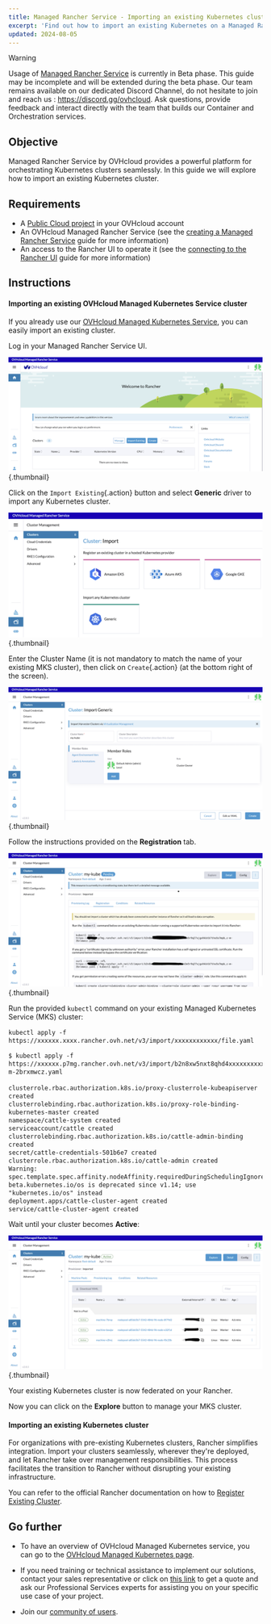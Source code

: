 ```yaml
---
title: Managed Rancher Service - Importing an existing Kubernetes cluster (EN)
excerpt: 'Find out how to import an existing Kubernetes on a Managed Rancher Service'
updated: 2024-08-05
---
```


> [!warning]
>
> Usage of [Managed Rancher Service](https://labs.ovhcloud.com/en/managed-rancher-service/) is currently in Beta phase.
> This guide may be incomplete and will be extended during the beta phase. Our team remains available on our dedicated Discord Channel, do not hesitate to join and reach us : <https://discord.gg/ovhcloud>. Ask questions, provide feedback and interact directly with the team that builds our Container and Orchestration services.
>

## Objective

Managed Rancher Service by OVHcloud provides a powerful platform for orchestrating Kubernetes clusters seamlessly. In this guide we will explore how to import an existing Kubernetes cluster.

## Requirements

- A [Public Cloud project](/links/public-cloud/public-cloud) in your OVHcloud account
- An OVHcloud Managed Rancher Service (see the [creating a Managed Rancher Service](/pages/public_cloud/containers_orchestration/managed_rancher_service/create-update-rancher) guide for more information)
- An access to the Rancher UI to operate it (see the [connecting to the Rancher UI](/pages/public_cloud/containers_orchestration/managed_rancher_service/create-update-rancher) guide for more information)

## Instructions

#### Importing an existing OVHcloud Managed Kubernetes Service cluster

If you already use our [OVHcloud Managed Kubernetes Service](/links/public-cloud/kubernetes), you can easily import an existing cluster.

Log in your Managed Rancher Service UI.

![OVHcloud Managed Rancher Service UI](images/rancher-ui.png){.thumbnail}

Click on the `Import Existing`{.action} button and select **Generic** driver to import any Kubernetes cluster.

![OVHcloud Managed Rancher Service UI generic](images/generic-driver.png){.thumbnail}

Enter the Cluster Name (it is not mandatory to match the name of your existing MKS cluster), then click on `Create`{.action} (at the bottom right of the screen).

![OVHcloud Managed Rancher Service UI MKS name](images/mks-name.png){.thumbnail}

Follow the instructions provided on the **Registration** tab.

![OVHcloud Managed Rancher Service UI Register Cluster Instructions](images/register-cluster-instructions.png){.thumbnail}

Run the provided `kubectl` command on your existing Managed Kubernetes Service (MKS) cluster:

```shell
kubectl apply -f https://xxxxxx.xxxx.rancher.ovh.net/v3/import/xxxxxxxxxxxx/file.yaml
```

```shell
$ kubectl apply -f https://xxxxxx.p7mg.rancher.ovh.net/v3/import/b2n8xw5nxt8qhd4xxxxxxxxxxxxxxxxxxxxxxxxxxxxxxxxxxxxx_c-m-2brxmwcz.yaml

clusterrole.rbac.authorization.k8s.io/proxy-clusterrole-kubeapiserver created
clusterrolebinding.rbac.authorization.k8s.io/proxy-role-binding-kubernetes-master created
namespace/cattle-system created
serviceaccount/cattle created
clusterrolebinding.rbac.authorization.k8s.io/cattle-admin-binding created
secret/cattle-credentials-501b6e7 created
clusterrole.rbac.authorization.k8s.io/cattle-admin created
Warning: spec.template.spec.affinity.nodeAffinity.requiredDuringSchedulingIgnoredDuringExecution.nodeSelectorTerms[0].matchExpressions[0].key: beta.kubernetes.io/os is deprecated since v1.14; use "kubernetes.io/os" instead
deployment.apps/cattle-cluster-agent created
service/cattle-cluster-agent created
```

Wait until your cluster becomes **Active**:

![Cluster Dashboard](images/cluster-dashboard-explore.png){.thumbnail}

Your existing Kubernetes cluster is now federated on your Rancher.

Now you can click on the **Explore** button to manage your MKS cluster.

#### Importing an existing Kubernetes cluster

For organizations with pre-existing Kubernetes clusters, Rancher simplifies integration. Import your clusters seamlessly, wherever they're deployed, and let Rancher take over management responsibilities. This process facilitates the transition to Rancher without disrupting your existing infrastructure.

You can refer to the official Rancher documentation on how to [Register Existing Cluster](https://ranchermanager.docs.rancher.com/how-to-guides/new-user-guides/kubernetes-clusters-in-rancher-setup/register-existing-clusters).

## Go further

- To have an overview of OVHcloud Managed Kubernetes service, you can go to the [OVHcloud Managed Kubernetes page](/links/public-cloud/kubernetes).

- If you need training or technical assistance to implement our solutions, contact your sales representative or click on [this link](/links/professional-services) to get a quote and ask our Professional Services experts for assisting you on your specific use case of your project.

- Join our [community of users](/links/community).
